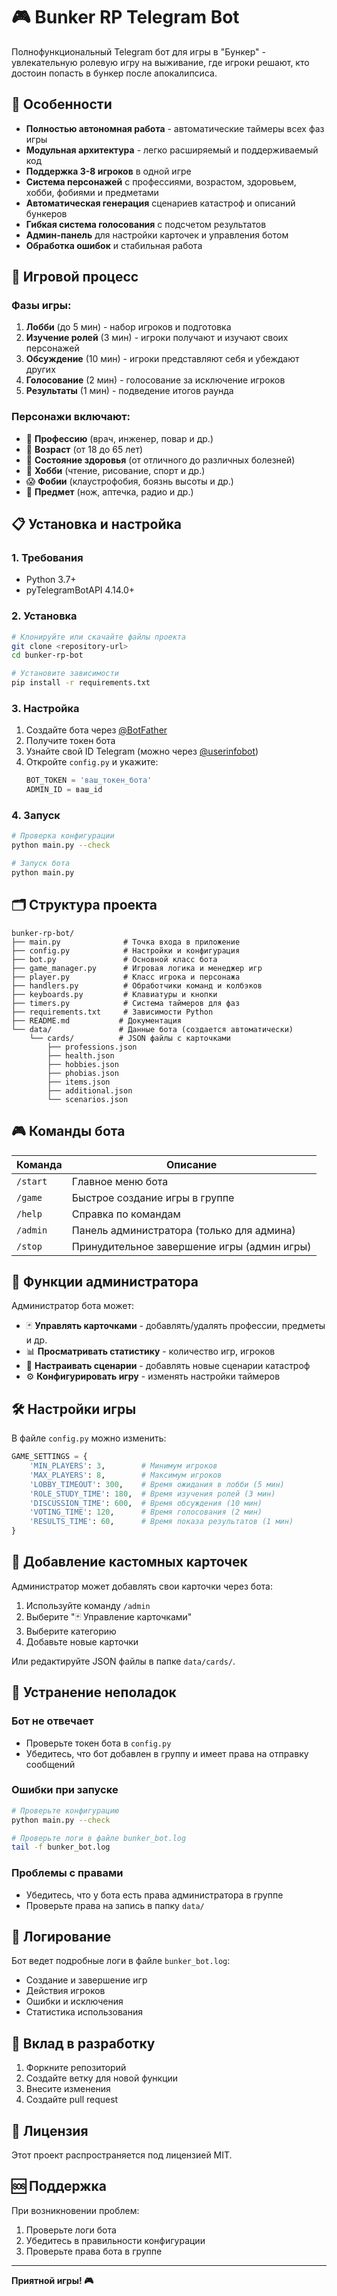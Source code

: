 # 🎮 Bunker RP Telegram Bot

Полнофункциональный Telegram бот для игры в "Бункер" - увлекательную ролевую игру на выживание, где игроки решают, кто достоин попасть в бункер после апокалипсиса.

## 🌟 Особенности

- **Полностью автономная работа** - автоматические таймеры всех фаз игры
- **Модульная архитектура** - легко расширяемый и поддерживаемый код
- **Поддержка 3-8 игроков** в одной игре
- **Система персонажей** с профессиями, возрастом, здоровьем, хобби, фобиями и предметами
- **Автоматическая генерация** сценариев катастроф и описаний бункеров
- **Гибкая система голосования** с подсчетом результатов
- **Админ-панель** для настройки карточек и управления ботом
- **Обработка ошибок** и стабильная работа

## 🎯 Игровой процесс

### Фазы игры:
1. **Лобби** (до 5 мин) - набор игроков и подготовка
2. **Изучение ролей** (3 мин) - игроки получают и изучают своих персонажей
3. **Обсуждение** (10 мин) - игроки представляют себя и убеждают других
4. **Голосование** (2 мин) - голосование за исключение игроков
5. **Результаты** (1 мин) - подведение итогов раунда

### Персонажи включают:
- 👤 **Профессию** (врач, инженер, повар и др.)
- 📅 **Возраст** (от 18 до 65 лет)
- 🏥 **Состояние здоровья** (от отличного до различных болезней)
- 🎯 **Хобби** (чтение, рисование, спорт и др.)
- 😱 **Фобии** (клаустрофобия, боязнь высоты и др.)
- 🎒 **Предмет** (нож, аптечка, радио и др.)

## 📋 Установка и настройка

### 1. Требования
- Python 3.7+
- pyTelegramBotAPI 4.14.0+

### 2. Установка
```bash
# Клонируйте или скачайте файлы проекта
git clone <repository-url>
cd bunker-rp-bot

# Установите зависимости
pip install -r requirements.txt
```

### 3. Настройка
1. Создайте бота через [@BotFather](https://t.me/botfather)
2. Получите токен бота
3. Узнайте свой ID Telegram (можно через [@userinfobot](https://t.me/userinfobot))
4. Откройте `config.py` и укажите:
   ```python
   BOT_TOKEN = 'ваш_токен_бота'
   ADMIN_ID = ваш_id
   ```

### 4. Запуск
```bash
# Проверка конфигурации
python main.py --check

# Запуск бота
python main.py
```

## 🗂️ Структура проекта

```
bunker-rp-bot/
├── main.py              # Точка входа в приложение
├── config.py            # Настройки и конфигурация
├── bot.py               # Основной класс бота
├── game_manager.py      # Игровая логика и менеджер игр
├── player.py            # Класс игрока и персонажа
├── handlers.py          # Обработчики команд и колбэков
├── keyboards.py         # Клавиатуры и кнопки
├── timers.py            # Система таймеров для фаз
├── requirements.txt     # Зависимости Python
├── README.md           # Документация
└── data/               # Данные бота (создается автоматически)
    └── cards/          # JSON файлы с карточками
        ├── professions.json
        ├── health.json
        ├── hobbies.json
        ├── phobias.json
        ├── items.json
        ├── additional.json
        └── scenarios.json
```

## 🎮 Команды бота

| Команда | Описание |
|---------|----------|
| `/start` | Главное меню бота |
| `/game` | Быстрое создание игры в группе |
| `/help` | Справка по командам |
| `/admin` | Панель администратора (только для админа) |
| `/stop` | Принудительное завершение игры (админ игры) |

## 👑 Функции администратора

Администратор бота может:
- 🃏 **Управлять карточками** - добавлять/удалять профессии, предметы и др.
- 📊 **Просматривать статистику** - количество игр, игроков
- 🎲 **Настраивать сценарии** - добавлять новые сценарии катастроф
- ⚙️ **Конфигурировать игру** - изменять настройки таймеров

## 🛠️ Настройки игры

В файле `config.py` можно изменить:

```python
GAME_SETTINGS = {
    'MIN_PLAYERS': 3,        # Минимум игроков
    'MAX_PLAYERS': 8,        # Максимум игроков
    'LOBBY_TIMEOUT': 300,    # Время ожидания в лобби (5 мин)
    'ROLE_STUDY_TIME': 180,  # Время изучения ролей (3 мин)
    'DISCUSSION_TIME': 600,  # Время обсуждения (10 мин)
    'VOTING_TIME': 120,      # Время голосования (2 мин)
    'RESULTS_TIME': 60,      # Время показа результатов (1 мин)
}
```

## 🎲 Добавление кастомных карточек

Администратор может добавлять свои карточки через бота:
1. Используйте команду `/admin`
2. Выберите "🃏 Управление карточками"
3. Выберите категорию
4. Добавьте новые карточки

Или редактируйте JSON файлы в папке `data/cards/`.

## 🔧 Устранение неполадок

### Бот не отвечает
- Проверьте токен бота в `config.py`
- Убедитесь, что бот добавлен в группу и имеет права на отправку сообщений

### Ошибки при запуске
```bash
# Проверьте конфигурацию
python main.py --check

# Проверьте логи в файле bunker_bot.log
tail -f bunker_bot.log
```

### Проблемы с правами
- Убедитесь, что у бота есть права администратора в группе
- Проверьте права на запись в папку `data/`

## 📝 Логирование

Бот ведет подробные логи в файле `bunker_bot.log`:
- Создание и завершение игр
- Действия игроков
- Ошибки и исключения
- Статистика использования

## 🤝 Вклад в разработку

1. Форкните репозиторий
2. Создайте ветку для новой функции
3. Внесите изменения
4. Создайте pull request

## 📄 Лицензия

Этот проект распространяется под лицензией MIT.

## 🆘 Поддержка

При возникновении проблем:
1. Проверьте логи бота
2. Убедитесь в правильности конфигурации
3. Проверьте права бота в группе

---

**Приятной игры! 🎮**
